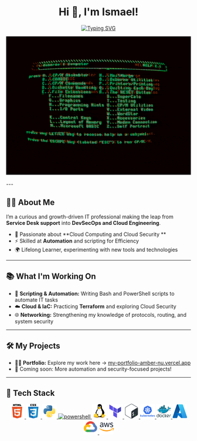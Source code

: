 <h1 align="center">Hi 👋, I'm Ismael!</h1>

<p align="center">
  <a href="https://git.io/typing-svg">
    <img src="https://readme-typing-svg.demolab.com?font=Fira+Code&weight=500&size=22&pause=1000&color=00F724&center=true&vCenter=true&width=800&lines=From+Service+Desk+to+DevSecOps;Building+Automation+with+Bash+%26+PowerShell;Cloud+Security+%26+Monitoring;Always+Learning+%26+Problem-Solving" alt="Typing SVG" />
  </a>
</p>
<p align="center">
  <img src="EHil.gif" alt="matrix rain" width="600"/>
</p>
---

## 👨‍💻 About Me  
I’m a curious and growth-driven IT professional making the leap from **Service Desk support** into **DevSecOps and Cloud Engineering**.  
- 🔐 Passionate about **Cloud Computing and Cloud Security **  
- ⚡ Skilled at **Automation** and scripting for Efficiency  
- 🌍 Lifelong Learner, experimenting with new tools and technologies  

---

## 📚 What I'm Working On  
- 🌱 **Scripting & Automation:** Writing Bash and PowerShell scripts to automate IT tasks
- ☁️ **Cloud & IaC:** Practicing **Terraform** and exploring Cloud Security
- 🌐 **Networking:** Strengthening my knowledge of protocols, routing, and system security  

---

## 🛠️ My Projects  
- 👨‍💻 **Portfolio:** Explore my work here → [my-portfolio-amber-nu.vercel.app](https://my-portfolio-amber-nu.vercel.app/)  
- 📂 Coming soon: More automation and security-focused projects!  

---

## 🧰 Tech Stack  
<p align="center">
  <!-- HTML -->
  <a href="https://www.w3.org/html/" target="_blank" rel="noreferrer"> 
    <img src="https://raw.githubusercontent.com/devicons/devicon/master/icons/html5/html5-original-wordmark.svg" alt="html5" width="40" height="40"/> 
  </a>
  <!-- CSS -->
  <a href="https://www.w3schools.com/css/" target="_blank" rel="noreferrer"> 
    <img src="https://raw.githubusercontent.com/devicons/devicon/master/icons/css3/css3-original-wordmark.svg" alt="css3" width="40" height="40"/> 
  </a>
  <!-- Python -->
  <a href="https://www.python.org" target="_blank" rel="noreferrer"> 
    <img src="https://raw.githubusercontent.com/devicons/devicon/master/icons/python/python-original.svg" alt="python" width="40" height="40"/> 
  </a>
  <!-- PowerShell -->
  <a href="https://learn.microsoft.com/en-us/powershell/" target="_blank" rel="noreferrer"> 
    <img src="https://cdn.jsdelivr.net/gh/devicons/devicon/icons/powershell/powershell-original.svg" alt="powershell" width="40" height="40"/> 
  </a>
  <!-- Linux -->
  <a href="https://www.linux.org/" target="_blank" rel="noreferrer"> 
    <img src="https://raw.githubusercontent.com/devicons/devicon/master/icons/linux/linux-original.svg" alt="linux" width="40" height="40"/> 
  </a>
  <!-- Terraform -->
  <a href="https://www.terraform.io/" target="_blank" rel="noreferrer"> 
    <img src="https://raw.githubusercontent.com/devicons/devicon/master/icons/terraform/terraform-original.svg" alt="terraform" width="40" height="40"/> 
  </a>
  <!-- Shell -->
  <a href="https://www.gnu.org/software/bash/" target="_blank" rel="noreferrer"> 
    <img src="https://raw.githubusercontent.com/devicons/devicon/master/icons/bash/bash-original.svg" alt="bash" width="40" height="40"/> 
  </a>
  <!-- Kubernetes -->
  <a href="https://kubernetes.io/" target="_blank" rel="noreferrer"> 
    <img src="https://raw.githubusercontent.com/devicons/devicon/master/icons/kubernetes/kubernetes-plain-wordmark.svg" alt="kubernetes" width="40" height="40"/> 
  </a>
  <!-- Docker -->
  <a href="https://www.docker.com/" target="_blank" rel="noreferrer"> 
    <img src="https://raw.githubusercontent.com/devicons/devicon/master/icons/docker/docker-original-wordmark.svg" alt="docker" width="40" height="40"/> 
  </a>
  <!-- Azure -->
  <a href="https://azure.microsoft.com/" target="_blank" rel="noreferrer"> 
    <img src="https://raw.githubusercontent.com/devicons/devicon/master/icons/azure/azure-original.svg" alt="azure" width="40" height="40"/> 
  </a>
  <!-- Google Cloud -->
  <a href="https://cloud.google.com/" target="_blank" rel="noreferrer"> 
    <img src="https://raw.githubusercontent.com/devicons/devicon/master/icons/googlecloud/googlecloud-original.svg" alt="google cloud" width="40" height="40"/> 
  </a>
  <!-- AWS -->
  <a href="https://aws.amazon.com/" target="_blank" rel="noreferrer"> 
    <img src="https://raw.githubusercontent.com/devicons/devicon/master/icons/amazonwebservices/amazonwebservices-original-wordmark.svg" alt="aws" width="40" height="40"/> 
  </a>
</p>
